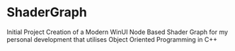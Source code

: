 # ShaderGraph
Initial Project Creation of a Modern WinUI Node Based Shader Graph for my personal development that utilises Object Oriented Programming in C++
